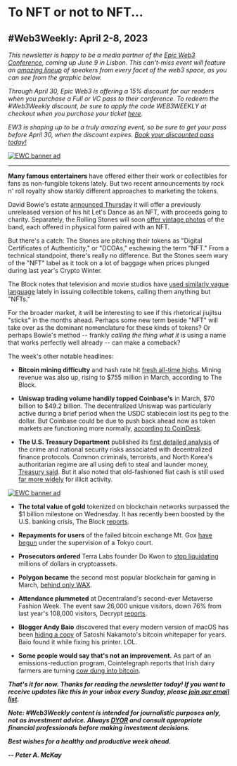 # To NFT or not to NFT...
## #Web3Weekly: April 2-8, 2023

*This newsletter is happy to be a media partner of the [Epic Web3 Conference](https://www.epicweb3.com/), coming up June 9 in Lisbon. This can't-miss event will feature an [amazing lineup](https://www.epicweb3.com/#speaker) of speakers from every facet of the web3 space, as you can see from the graphic below.*

*Through April 30, Epic Web3 is offering a 15% discount for our readers when you purchase a Full or VC pass to their conference. To redeem the #Web3Weekly discount, be sure to apply the code WEB3WEEKLY at checkout when you purchase your ticket [here](http://bit.ly/3kDskvF).*

*EW3 is shaping up to be a truly amazing event, so be sure to get your pass before April 30, when the discount expires. [Book your discounted pass today!](http://bit.ly/3kDskvF)*

[![EWC banner ad](https://w3w.news/img/sponsored/Speakers1.png)](http://bit.ly/3kDskvF)

<hr>

**Many famous entertainers** have offered either their work or collectibles for fans as non-fungible tokens lately. But two recent announcements by rock n' roll royalty show starkly different approaches to marketing the tokens.

David Bowie's estate [announced Thursday](https://decrypt.co/125653/unreleased-david-bowie-recording-debut-music-nft) it will offer a previously unreleased version of his hit Let's Dance as an NFT, with proceeds going to charity. Separately, the Rolling Stones will soon [offer  vintage photos](https://www.theblock.co/post/225338/rolling-stones-nfts-digital-certificates-of-authenticity) of the band, each offered in physical form paired with an NFT.

But there's a catch: The Stones are pitching their tokens as "Digital Certificates of Authenticity," or "DCOAs," eschewing the term "NFT." From a technical standpoint, there's really no difference. But the Stones seem wary of the "NFT" label as it took on a lot of baggage when prices plunged during last year's Crypto Winter.

The Block notes that television and movie studios have [used similarly vague language](https://www.theblock.co/post/225338/rolling-stones-nfts-digital-certificates-of-authenticity) lately in issuing collectible tokens, calling them anything but "NFTs."

For the broader market, it will be interesting to see if this rhetorical jiujitsu "sticks" in the months ahead. Perhaps some new term beside "NFT" will take over as the dominant nomenclature for these kinds of tokens? Or perhaps Bowie's method -- frankly *calling the thing what it is* using a name that works perfectly well already -- can make a comeback?

The week's other notable headlines:

- **Bitcoin mining difficulty** and hash rate hit [fresh all-time highs](https://www.theblock.co/post/225359/bitcoin-difficulty-hashrate-miner-revenue). Mining revenue was also up, rising to $755 million in March, according to The Block.

- **Uniswap trading volume handily topped Coinbase's**  in March, $70 billion to $49.2 billion. The decentralized Uniswap was particularly active during a brief period when the USDC stablecoin lost its peg to the dollar. But Coinbase could be due to push back ahead now as token markets are functioning more normally, [according to CoinDesk](https://www.coindesk.com/markets/2023/04/06/uniswap-topped-coinbases-trading-volume-in-march-during-usdc-depeg-us-crackdown/).

- **The U.S. Treasury Department** published its [first detailed analysis](https://home.treasury.gov/system/files/136/DeFi-Risk-Full-Review.pdf) of the crime and national security risks associated with decentralized finance protocols. Common criminals, terrorists, and North Korea's authoritarian regime are all using defi to steal and launder money, [Treasury said](https://www.coindesk.com/policy/2023/04/06/us-treasury-warns-that-defi-used-by-north-korea-scammers-to-launder-dirty-money/). But it also noted that old-fashioned fiat cash is still used [far more widely](https://decrypt.co/125623/crooks-defi-crypto-fiat-treasury) for illicit activity.

[![EWC banner ad](https://w3w.news/img/sponsored/ewc-banner.png)](http://bit.ly/3kDskvF)

- **The total value of gold** tokenized on blockchain networks surpassed the $1 billion milestone on Wednesday. It has recently been boosted by the U.S. banking crisis, The Block [reports](https://www.theblock.co/post/224950/tokenized-gold-tops-1-billion-market-cap-amid-banking-crisis-concerns).

- **Repayments for users** of the failed bitcoin exchange Mt. Gox [have begun](https://www.theblock.co/post/225362/mtgox-repayment-window-open) under the supervision of a Tokyo court.

- **Prosecutors ordered** Terra Labs founder Do Kwon to [stop liquidating](https://bitcoinist.com/do-kwon-ordered-to-halt-crypto-liquidation/) millions of dollars in cryptoassets.

- **Polygon became** the second most popular blockchain for gaming in March, [behind only WAX](https://bitcoinist.com/polygon-2nd-largest-gaming-blockchain/).

- **Attendance plummeted** at Decentraland's second-ever Metaverse Fashion Week. The event saw 26,000 unique visitors, down 76% from last year's 108,000 visitors, Decrypt [reports](https://decrypt.co/125737/winner-decentraland-metaverse-fashion-week-2023).

- **Blogger Andy Baio** discovered that every modern version of macOS has been [hiding a copy](https://waxy.org/2023/04/the-bitcoin-whitepaper-is-hidden-in-every-modern-copy-of-macos/) of Satoshi Nakamoto's bitcoin whitepaper for years. Baio found it while fixing his printer. LOL.

- **Some people would say that's not an improvement.** As part of an emissions-reduction program, Cointelegraph reports that Irish dairy farmers are turning [cow dung into bitcoin](https://www.youtube.com/watch?v=xkVOJAWP688).





<!--


- OpenSea Pro fared well in the early going versus Blur. (https://www.theblock.co/post/225457/opensea-pro-blur-transactions-volumes-addresses)

- Push Protocol launched a privacy-focused AI chatbot that uses MetaMask wallets and other blockchain technologies. (https://decrypt.co/125671/push-protocol-launches-privacy-focused-chatgpt-clone)

- Well, that's one doozie of a bug. ChatGPT said a prominent law professor committed sexual assault during a trip he never took. (https://decrypt.co/125712/chatgpt-wrongly-accuses-law-professor-sexual-assault)

**Kevin Reynolds, CoinDesk's editor in chief,** just sounded a loud alarm about American crypto regulation.  

In [an editorial](https://www.coindesk.com/consensus-magazine/2023/03/30/coindesk-editorial-it-sure-looks-like-the-us-is-trying-to-kill-crypto/) published March 30, Reynolds addressed growing complaints in the crypto industry that several U.S. regulatory agencies are effectively coordinating to choke off *all* companies in the sector, regardless of involvement in any specific wrongdoing and without any sweeping legislative ban in place.

Reynolds stopped just short of endorsing this assertion. But he also noted it's "increasingly hard to argue against," considering recent anti-crypto provisions in the rescue plan for Silicon Valley Bank and other measures.




**Several crypto industry insiders** lately have claimed that

It's an explosive accusation -- and difficult to prove.

Kevin Reynolds, CoinDesk's editor in chief.

**In a new editorial,** CoinDesk's top editor Kevin Reynolds addressed the accusation that U.S. regulators are trying to squeeze *all* crypto companies out of the country's financial system, regardless of

says it's [] the

*But whether this is a coordinated effort against crypto or not may be irrelevant. Some people are convinced it’s real, and not just my friend Harry. The idea is rampant now: The U.S. has it in for crypto. So some firms are looking at moving overseas, while others are worried they will lose or be unable to obtain bank accounts. And it’s not just industry folk who believe this. Bankers, for instance, are declining invitations to speak at crypto gatherings, fearful of painting targets on their institutions’ backs.*

*Without a significant change of course by the Biden administration, the view that the U.S. is anti-crypto will soon become too entrenched to uproot. The fact that most of the U.S. government’s actions have been punitive rather than constructive is a huge factor.*

https://www.coindesk.com/consensus-magazine/2023/03/30/coindesk-editorial-it-sure-looks-like-the-us-is-trying-to-kill-crypto/


- Angwin: Don't buy anything advertised to you online. <!-- https://www.nytimes.com/2023/04/06/opinion/online-advertising-privacy-data-surveillance-consumer-quality.html

- Fode Diop vid on using ChatGPT to learn bitcoin programming. https://www.youtube.com/watch?v=NeM3WlFZO8E

- Openeden launched tokenized U.S. Treasuries. <!-- Need link

- Police are still looking for the killer of a Cash app co-founder. (https://www.theblock.co/post/224979/bob-lee-cashapp-mobilecoin-stabbed-death-suspects)

- Paxos's application for a banking charter has expired. (https://www.theblock.co/post/225442/paxos-national-charter-application-expired)

- Satoshi's birthday was Wednesday. (https://www.coindesk.com/consensus-magazine/2023/04/05/happy-48th-birthday-satoshi-nakamoto/)

-->

_**That's it for now. Thanks for reading the newsletter today! If you want to receive updates like this in your inbox every Sunday, please [join our email list](https://w3w.news).**_

_**Note: #Web3Weekly content is intended for journalistic purposes only, not as investment advice. Always [DYOR](https://www.urbandictionary.com/define.php?term=DYOR) and consult appropriate financial professionals before making investment decisions.**_

_**Best wishes for a healthy and productive week ahead.**_  

_**-- Peter A. McKay**_
